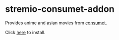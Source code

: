 # stremio-consumet-addon

Provides anime and asian movies from [consumet](https://consumet.org/).

Click [here](http://b89262c192b0-stremio-consumet-addon.baby-beamup.club) to install.
